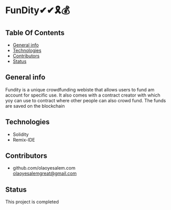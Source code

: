 # FunDity✔✔🎗💰

## **Table Of Contents**

* [General info](#general-info)
* [Technologies](#technologies)
* [Contributors](#contributors)
* [Status](#status)

## General info
Fundity is a unique crowdfunding webiste that allows users to fund am account for specific use. It also comes with a contract creator with which yoy can use to contract where other people can also crowd fund. The funds are saved on the blockchain 

## Technologies
* Solidity
* Remix-IDE



## Contributors

* github.com/olaoyesalem.com
<br>  olaoyesalemgreat@gmail.com



## Status
This project is completed




